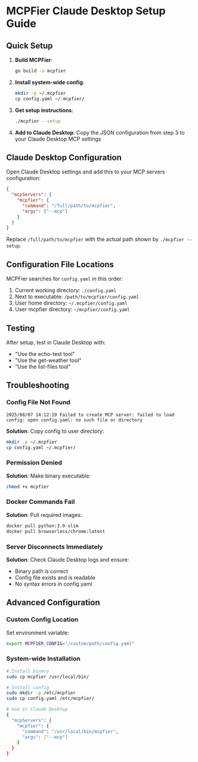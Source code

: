 # MCPFier Claude Desktop Setup Guide

## Quick Setup

1. **Build MCPFier**:
   ```bash
   go build -o mcpfier
   ```

2. **Install system-wide config**:
   ```bash
   mkdir -p ~/.mcpfier
   cp config.yaml ~/.mcpfier/
   ```

3. **Get setup instructions**:
   ```bash
   ./mcpfier --setup
   ```

4. **Add to Claude Desktop**: Copy the JSON configuration from step 3 to your Claude Desktop MCP settings

## Claude Desktop Configuration

Open Claude Desktop settings and add this to your MCP servers configuration:

```json
{
  "mcpServers": {
    "mcpfier": {
      "command": "/full/path/to/mcpfier",
      "args": ["--mcp"]
    }
  }
}
```

Replace `/full/path/to/mcpfier` with the actual path shown by `./mcpfier --setup`.

## Configuration File Locations

MCPFier searches for `config.yaml` in this order:

1. Current working directory: `./config.yaml`
2. Next to executable: `/path/to/mcpfier/config.yaml`  
3. User home directory: `~/.mcpfier/config.yaml`
4. User mcpfier directory: `~/mcpfier/config.yaml`

## Testing

After setup, test in Claude Desktop with:

- "Use the echo-test tool"
- "Use the get-weather tool"
- "Use the list-files tool"

## Troubleshooting

### Config File Not Found

```
2025/08/07 14:12:19 Failed to create MCP server: failed to load config: open config.yaml: no such file or directory
```

**Solution**: Copy config to user directory:

```bash
mkdir -p ~/.mcpfier
cp config.yaml ~/.mcpfier/
```

### Permission Denied

**Solution**: Make binary executable:
```bash
chmod +x mcpfier
```

### Docker Commands Fail

**Solution**: Pull required images:
```bash
docker pull python:3.9-slim
docker pull browserless/chrome:latest
```

### Server Disconnects Immediately

**Solution**: Check Claude Desktop logs and ensure:

- Binary path is correct
- Config file exists and is readable
- No syntax errors in config.yaml

## Advanced Configuration

### Custom Config Location

Set environment variable:

```bash
export MCPFIER_CONFIG="/custom/path/config.yaml"
```

### System-wide Installation

```bash
# Install binary
sudo cp mcpfier /usr/local/bin/

# Install config
sudo mkdir -p /etc/mcpfier
sudo cp config.yaml /etc/mcpfier/

# Use in Claude Desktop
{
  "mcpServers": {
    "mcpfier": {
      "command": "/usr/local/bin/mcpfier",
      "args": ["--mcp"]
    }
  }
}
```
